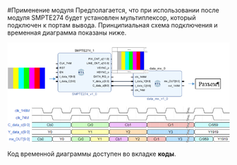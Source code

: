 #Применение модуля
Предполагается, что при использовании после модуля SMPTE274 будет установлен мультиплексор, который подключен к портам вывода. Принципиальная схема подключения и временная диаграмма показаны ниже.

![Картинка][logo]

Код временной диаграммы доступен во вкладке **коды**.


[logo]: application.png "Пример"